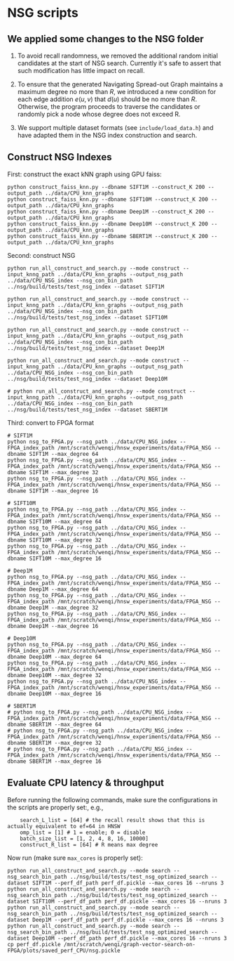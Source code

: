 # NSG scripts

## We applied some changes to the NSG folder

1. To avoid recall randomness, we removed the additional random initial candidates at the start of NSG search. Currently it's safe to assert that such modification has little impact on recall.

2. To ensure that the generated Navigating Spread-out Graph maintains a maximum degree no more than $R$, we introduced a new condition for each edge addition $e(u,v)$ that $d(u)$ should be no more than $R$. Otherwise, the program proceeds to traverse the candidates or randomly pick a node whose degree does not exceed R.

3. We support multiple dataset formats (see `include/load_data.h`) and have adapted them in the NSG index construction and search.

## Construct NSG Indexes

First: construct the exact kNN graph using GPU faiss:

```
python construct_faiss_knn.py --dbname SIFT1M --construct_K 200 --output_path ../data/CPU_knn_graphs
python construct_faiss_knn.py --dbname SIFT10M --construct_K 200 --output_path ../data/CPU_knn_graphs
python construct_faiss_knn.py --dbname Deep1M --construct_K 200 --output_path ../data/CPU_knn_graphs
python construct_faiss_knn.py --dbname Deep10M --construct_K 200 --output_path ../data/CPU_knn_graphs
python construct_faiss_knn.py --dbname SBERT1M --construct_K 200 --output_path ../data/CPU_knn_graphs
```

Second: construct NSG

```
python run_all_construct_and_search.py --mode construct --input_knng_path ../data/CPU_knn_graphs --output_nsg_path ../data/CPU_NSG_index --nsg_con_bin_path ../nsg/build/tests/test_nsg_index --dataset SIFT1M

python run_all_construct_and_search.py --mode construct --input_knng_path ../data/CPU_knn_graphs --output_nsg_path ../data/CPU_NSG_index --nsg_con_bin_path ../nsg/build/tests/test_nsg_index --dataset SIFT10M

python run_all_construct_and_search.py --mode construct --input_knng_path ../data/CPU_knn_graphs --output_nsg_path ../data/CPU_NSG_index --nsg_con_bin_path ../nsg/build/tests/test_nsg_index --dataset Deep1M

python run_all_construct_and_search.py --mode construct --input_knng_path ../data/CPU_knn_graphs --output_nsg_path ../data/CPU_NSG_index --nsg_con_bin_path ../nsg/build/tests/test_nsg_index --dataset Deep10M

# python run_all_construct_and_search.py --mode construct --input_knng_path ../data/CPU_knn_graphs --output_nsg_path ../data/CPU_NSG_index --nsg_con_bin_path ../nsg/build/tests/test_nsg_index --dataset SBERT1M
```


Third: convert to FPGA format

```
# SIFT1M
python nsg_to_FPGA.py --nsg_path ../data/CPU_NSG_index --FPGA_index_path /mnt/scratch/wenqi/hnsw_experiments/data/FPGA_NSG --dbname SIFT1M --max_degree 64
python nsg_to_FPGA.py --nsg_path ../data/CPU_NSG_index --FPGA_index_path /mnt/scratch/wenqi/hnsw_experiments/data/FPGA_NSG --dbname SIFT1M --max_degree 32
python nsg_to_FPGA.py --nsg_path ../data/CPU_NSG_index --FPGA_index_path /mnt/scratch/wenqi/hnsw_experiments/data/FPGA_NSG --dbname SIFT1M --max_degree 16

# SIFT10M
python nsg_to_FPGA.py --nsg_path ../data/CPU_NSG_index --FPGA_index_path /mnt/scratch/wenqi/hnsw_experiments/data/FPGA_NSG --dbname SIFT10M --max_degree 64
python nsg_to_FPGA.py --nsg_path ../data/CPU_NSG_index --FPGA_index_path /mnt/scratch/wenqi/hnsw_experiments/data/FPGA_NSG --dbname SIFT10M --max_degree 32
python nsg_to_FPGA.py --nsg_path ../data/CPU_NSG_index --FPGA_index_path /mnt/scratch/wenqi/hnsw_experiments/data/FPGA_NSG --dbname SIFT10M --max_degree 16

# Deep1M
python nsg_to_FPGA.py --nsg_path ../data/CPU_NSG_index --FPGA_index_path /mnt/scratch/wenqi/hnsw_experiments/data/FPGA_NSG --dbname Deep1M --max_degree 64
python nsg_to_FPGA.py --nsg_path ../data/CPU_NSG_index --FPGA_index_path /mnt/scratch/wenqi/hnsw_experiments/data/FPGA_NSG --dbname Deep1M --max_degree 32
python nsg_to_FPGA.py --nsg_path ../data/CPU_NSG_index --FPGA_index_path /mnt/scratch/wenqi/hnsw_experiments/data/FPGA_NSG --dbname Deep1M --max_degree 16

# Deep10M
python nsg_to_FPGA.py --nsg_path ../data/CPU_NSG_index --FPGA_index_path /mnt/scratch/wenqi/hnsw_experiments/data/FPGA_NSG --dbname Deep10M --max_degree 64
python nsg_to_FPGA.py --nsg_path ../data/CPU_NSG_index --FPGA_index_path /mnt/scratch/wenqi/hnsw_experiments/data/FPGA_NSG --dbname Deep10M --max_degree 32
python nsg_to_FPGA.py --nsg_path ../data/CPU_NSG_index --FPGA_index_path /mnt/scratch/wenqi/hnsw_experiments/data/FPGA_NSG --dbname Deep10M --max_degree 16

# SBERT1M
# python nsg_to_FPGA.py --nsg_path ../data/CPU_NSG_index --FPGA_index_path /mnt/scratch/wenqi/hnsw_experiments/data/FPGA_NSG --dbname SBERT1M --max_degree 64
# python nsg_to_FPGA.py --nsg_path ../data/CPU_NSG_index --FPGA_index_path /mnt/scratch/wenqi/hnsw_experiments/data/FPGA_NSG --dbname SBERT1M --max_degree 32
# python nsg_to_FPGA.py --nsg_path ../data/CPU_NSG_index --FPGA_index_path /mnt/scratch/wenqi/hnsw_experiments/data/FPGA_NSG --dbname SBERT1M --max_degree 16
```

## Evaluate CPU latency & throughput

Before running the following commands, make sure the configurations in the scripts are properly set:, e.g., 
```
	search_L_list = [64] # the recall result shows that this is actually equivalent to ef=64 in HNSW
	omp_list = [1] # 1 = enable; 0 = disable
	batch_size_list = [1, 2, 4, 8, 16, 10000]
	construct_R_list = [64] # R means max degree
```

Now run (make sure `max_cores` is properly set):
```
python run_all_construct_and_search.py --mode search --nsg_search_bin_path ../nsg/build/tests/test_nsg_optimized_search --dataset SIFT1M --perf_df_path perf_df.pickle --max_cores 16 --nruns 3
python run_all_construct_and_search.py --mode search --nsg_search_bin_path ../nsg/build/tests/test_nsg_optimized_search --dataset SIFT10M --perf_df_path perf_df.pickle --max_cores 16 --nruns 3
python run_all_construct_and_search.py --mode search --nsg_search_bin_path ../nsg/build/tests/test_nsg_optimized_search --dataset Deep1M --perf_df_path perf_df.pickle --max_cores 16 --nruns 3
python run_all_construct_and_search.py --mode search --nsg_search_bin_path ../nsg/build/tests/test_nsg_optimized_search --dataset Deep10M --perf_df_path perf_df.pickle --max_cores 16 --nruns 3
cp perf_df.pickle /mnt/scratch/wenqi/graph-vector-search-on-FPGA/plots/saved_perf_CPU/nsg.pickle
```
